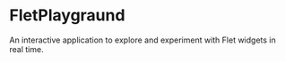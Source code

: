 # FletPlaygraund
An interactive application to explore and experiment with Flet widgets in real time.
